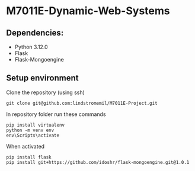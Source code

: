 # M7011E-Dynamic-Web-Systems


## Dependencies:
- Python 3.12.0 
- Flask
- Flask-Mongoengine

## Setup environment

Clone the repository (using ssh)

	git clone git@github.com:lindstromemil/M7011E-Project.git

In repository folder run these commands

    pip install virtualenv
    python -m venv env
    env\Scripts\activate

When activated

    pip install flask
    pip install git+https://github.com/idoshr/flask-mongoengine.git@1.0.1



